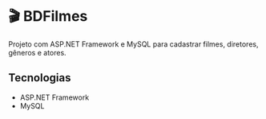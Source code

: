 # 🎬 BDFilmes

Projeto com ASP.NET Framework e MySQL para cadastrar filmes, diretores, gêneros e atores.

## Tecnologias
- ASP.NET Framework
- MySQL


